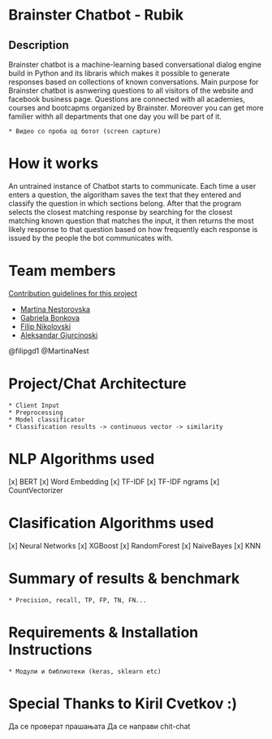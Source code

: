 # Brainster Chatbot - Rubik

## Description
Brainster chatbot is a machine-learning based conversational dialog engine build in Python and its libraris which makes it possible to generate responses based on collections of known conversations. Main purpose for Brainster chatbot is asnwering questions to all visitors of the website and facebook business page. Questions are connected with all academies, courses and bootcapms organized by Brainster. Moreover you can get more familier withh all departments that one day you will be part of it.

	* Видео со проба од ботот (screen capture)

# How it works
An untrained instance of Chatbot starts to communicate. Each time a user enters a question, the algoritham saves the text that they entered and classify the question in which sections belong. After that the program selects the closest matching response by searching for the closest matching known question that matches the input, it then returns the most likely response to that question based on how frequently each response is issued by the people the bot communicates with.

# Team members
[Contribution guidelines for this project](CONTRIBUTING.md)

* [Martina Nestorovska](https://www.linkedin.com/in/martina-nestorovska-b367ba8/)
* [Gabriela Bonkova](https://www.linkedin.com/in/gabriela-bonkova-a25607194/)
* [Filip Nikolovski](https://www.linkedin.com/in/filip-nikolovski-a26559ab/)
* [Aleksandar Gjurcinoski](https://www.linkedin.com/in/aleksandar-gjurcinoski-7594a242/)

@filipgd1
@MartinaNest

# Project/Chat Architecture
	* Client Input
	* Preprocessing
	* Model classificator
	* Classification results -> continuous vector -> similarity

# NLP Algorithms used
[x] BERT
[x] Word Embedding
[x] TF-IDF
[x] TF-IDF ngrams
[x] CountVectorizer

# Clasification Algorithms used
[x] Neural Networks
[x] XGBoost
[x] RandomForest
[x] NaiveBayes
[x] KNN

# Summary of results & benchmark
	* Precision, recall, TP, FP, TN, FN...

# Requirements & Installation Instructions
	* Модули и библиотеки (keras, sklearn etc)

# Special Thanks to Kiril Cvetkov :)




Да се проверат прашањата
Да се направи chit-chat
